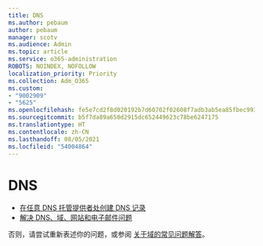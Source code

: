 ```yaml
---
title: DNS
ms.author: pebaum
author: pebaum
manager: scotv
ms.audience: Admin
ms.topic: article
ms.service: o365-administration
ROBOTS: NOINDEX, NOFOLLOW
localization_priority: Priority
ms.collection: Adm_O365
ms.custom:
- "9002909"
- "5625"
ms.openlocfilehash: fe5e7cd2f8d020192b7d60702f02608f7adb3ab5ea85fbec99326921bbb26cd8
ms.sourcegitcommit: b5f7da89a650d2915dc652449623c78be6247175
ms.translationtype: HT
ms.contentlocale: zh-CN
ms.lasthandoff: 08/05/2021
ms.locfileid: "54004864"
---
```

# <a name="dns"></a>DNS

- [在任意 DNS 托管提供者处创建 DNS 记录](https://docs.microsoft.com/microsoft-365/admin/get-help-with-domains/create-dns-records-at-any-dns-hosting-provider?view=o365-worldwide)
- [解决 DNS、域、网站和电子邮件问题](https://docs.microsoft.com/microsoft-365/admin/get-help-with-domains/find-and-fix-issues?view=o365-worldwide)

否则，请尝试重新表述你的问题，或参阅 [关于域的常见问题解答](https://docs.microsoft.com/microsoft-365/admin/setup/domains-faq?view=o365-worldwide)。
